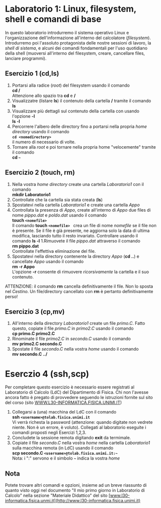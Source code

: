 # Laboratorio 1: Linux, filesystem, shell e comandi di base
In questo laboratorio introdurremo il sistema operativo Linux e l'organizzazione dell'informazione all'interno del calcolatore (_filesystem_). Introdurremo poi l'assoluto protagonista delle nostre sessioni di lavoro, la _shell di sistema_, e alcuni dei comandi fondamentali per l'uso quotidiano della shell (muoversi all'interno del filesystem, creare, cancellare files, lanciare programmi).

## Esercizio 1 (cd,ls)
1. Portarsi alla radice (_root_) del filesystem usando il comando  
__cd /__  
Attenzione allo spazio tra __cd__ e __/__
1. Visualizzatre (listare __ls__) il contenuto della cartella __/__ tramite il comando  
__ls__
1. Visualizzare più dettagli sul contenuto della cartella con usando l'opzione __-l__  
__ls -l__
1. Percorrere l'albero delle directory fino a portarsi nella propria _home directory_ usando il comando  
__`cd <nomedirectory> `__  
il numero di necessario di volte.
1. Tornare alla _root_ e poi tornare nella propria home "velocemente"  tramite il comando  
__cd `~`__

## Esercizio 2 (touch, rm)
1. Nella vostra _home directory_ create una cartella _Laboratorio1_ con il comando  
__mkdir Laboratorio1__
1. Controllate che la cartella sia stata creata (__ls__)
1. Spostatevi nella cartella _Laboratorio1_ e create una cartella _Appo_
1. Controllata la presenza di _Appo_, create all'interno di _Appo_ due files di nome _pippo.dat_ e _poldo.dat_ usando il comando  
__touch `<nomefile> `__  
Il comando __touch `<nomefile> `__ crea un file di nome _nomefile_ se il file non è presente. Se il file è già presente, ne aggiorna solo la data di ultima modifica, lasciando tutto il resto invariato. Controllare usando il comando __ls -l__
1.Rimuovete il file _pippo.dat_ attraverso il comando  
__rm pippo.dat__  
Controllate l'effettiva eliminazione del file.
1. Spostatevi nella directory contenente la directory _Appo_ (__cd ..__) e cancellate _Appo_ usando il comando  
__rm -r Appo__  
L'opzione __-r__ consente di rimuovere _ricorsivamente_ la cartella e il suo contenuto. 

ATTENZIONE: il comando __rm__ cancella definitivamente il file. Non lo sposta nel _Cestino_. Un file/directory cancellato con __rm__ è pertanto definitivamente perso!

## Esercizio 3 (cp,mv)

1. All'interno della directory _Laboratorio1_ create un file _primo.C_. Fatto questo, copiate il file _primo.C_ in _primo2.C_ usando il comando  
__cp primo.C primo2.C__
1. Rinominate il file _primo2.C_ in _secondo.C_ usando il comando  
__mv primo2.C secondo.C__
1. Spostate il file _secondo.C_ nella vostra _home_ usando il comando  
__mv secondo.C ../__  

# Eserczio 4 (ssh,scp)
Per completare questo esercizio è  necessario essere registrati al Laboratorio di Calcolo (LdC) del Dipartimento di Fisica. Chi non l'avesse ancora fatto è pregato di provvedere seguendo le istruzioni fornite sul sito del corso (sito [WWW.L30-INFORMATICA.FISICA.UNIMI.IT](http://www.l30-informatica.fisica.unimi.it))

1. Collegarsi a (una) macchina del LdC con il comando  
__ssh `<usermame>@tolab.fisica.unimi.it`__  
Vi verrà richesta la password (attenzione: quando digitate non vedrete niente. Non è  un errore, è voluto). Collegati al laboratorio eseguite i comandi proposti negli Esercizi 1,2,3.
1. Concludete la sessione remota digitando __exit__ da termimale.
1. Copiate il file _secondo.C_ nella vostra _home_ nella cartella _Laboratorio1_ sulla macchina remota (in LdC) usando il comando  
__scp secondo.C `<username>@tolab.fisica.unimi.it:~`__  
Nota: i ":" servono e il simbolo  __`~`__ indica la vostra _home_ 

## Nota
Potete trovare altri comandi e opzioni, insieme ad un breve riassunto di quanto visto oggi nel documento "Il mio primo giorno in Laboratorio di Calcolo" nella sezione "Materiale Didattico" del sito [www.l30-informatica.fisica.unmi.it](http://www.l30-informatica.fisica.unimi.it)
